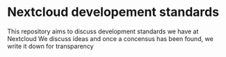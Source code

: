 # Nextcloud developement standards

This repository aims to discuss development standards we have at Nextcloud
We discuss ideas and once a concensus has been found, we write it down for transparency
